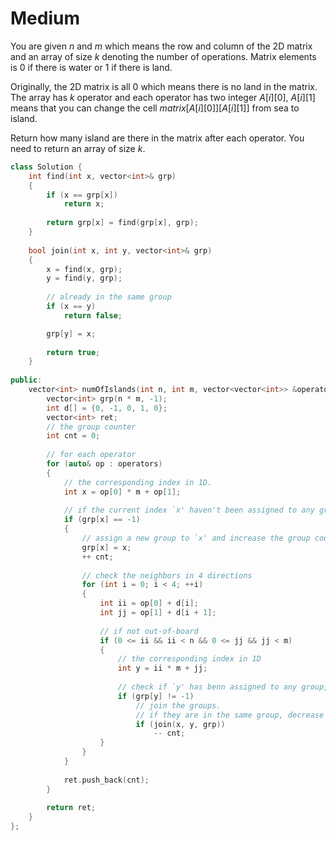 # Medium

You are given $n$ and $m$ which means the row and column of the 2D matrix and an array of size $k$ denoting the number of operations. Matrix elements is $0$ if there is water or $1$ if there is land.

Originally, the 2D matrix is all $0$ which means there is no land in the matrix. The array has $k$ operator and each operator has two integer $A[i][0]$, $A[i][1]$ means that you can change the cell $matrix[A[i][0]][A[i][1]]$ from sea to island.

Return how many island are there in the matrix after each operator. You need to return an array of size $k$.

```cpp
class Solution {
    int find(int x, vector<int>& grp)
    {
        if (x == grp[x])
            return x;
            
        return grp[x] = find(grp[x], grp);
    }
    
    bool join(int x, int y, vector<int>& grp)
    {
        x = find(x, grp);
        y = find(y, grp);
        
        // already in the same group
        if (x == y)
            return false;

        grp[y] = x;
        
        return true;
    }
    
public:
    vector<int> numOfIslands(int n, int m, vector<vector<int>> &operators) {
        vector<int> grp(n * m, -1);
        int d[] = {0, -1, 0, 1, 0};
        vector<int> ret;
        // the group counter
        int cnt = 0;
        
        // for each operator
        for (auto& op : operators)
        {
            // the corresponding index in 1D.
            int x = op[0] * m + op[1];
            
            // if the current index `x' haven't been assigned to any group yet.
            if (grp[x] == -1)
            {
                // assign a new group to `x' and increase the group counter.
                grp[x] = x;
                ++ cnt;
                
                // check the neighbors in 4 directions
                for (int i = 0; i < 4; ++i)
                {
                    int ii = op[0] + d[i];
                    int jj = op[1] + d[i + 1];
                    
                    // if not out-of-board
                    if (0 <= ii && ii < n && 0 <= jj && jj < m)
                    {
                        // the corresponding index in 1D
                        int y = ii * m + jj;
                        
                        // check if `y' has benn assigned to any group,
                        if (grp[y] != -1)
                            // join the groups.
                            // if they are in the same group, decrease the group counter.
                            if (join(x, y, grp))
                                -- cnt;
                    }
                }
            }
            
            ret.push_back(cnt);
        }
        
        return ret;
    }
};
```
